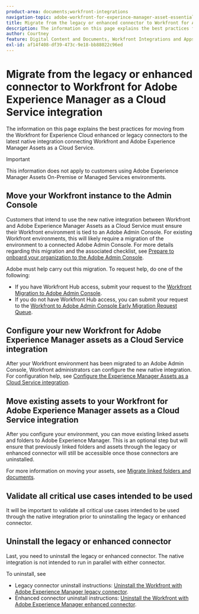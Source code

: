 ```yaml
---
product-area: documents;workfront-integrations
navigation-topic: adobe-workfront-for-experince-manager-asset-essentials
title: Migrate from the legacy or enhanced connector to Workfront for Adobe Experience Manager as a Cloud Service integration
description: The information on this page explains the best practices for moving from the Workfront for Experience Cloud enhanced or legacy connectors to the latest native integration connecting Workfront and Adobe Experience Manager Assets as a Cloud Service.
author: Courtney
feature: Digital Content and Documents, Workfront Integrations and Apps
exl-id: af14f408-df39-473c-9e18-bb88022c96ed
---
```

# Migrate from the legacy or enhanced connector to Workfront for Adobe Experience Manager as a Cloud Service integration

The information on this page explains the best practices for moving from the Workfront for Experience Cloud enhanced or legacy connectors to the latest native integration connecting Workfront and Adobe Experience Manager Assets as a Cloud Service.

>[!IMPORTANT]
>
>This information does not apply to customers using Adobe Experience Manager Assets On-Premise or Managed Services environments.

## Move your Workfront instance to the Admin Console

Customers that intend to use the new native integration between Workfront and Adobe Experience Manager Assets as a Cloud Service must ensure their Workfront environment is tied to an Adobe Admin Console. For existing Workfront environments, this will likely require a migration of the environment to a connected Adobe Admin Console. For more details regarding this migration and the associated checklist, see [Prepare to onboard your organization to the Adobe Admin Console](/help/quicksilver/administration-and-setup/adobe-admin-console/prep-for-admin-console.md). 

 Adobe must help carry out this migration. To request help, do one of the following:

* If you have Workfront Hub access, submit your request to the [Workfront Migration to Adobe Admin Console](https://hub.workfront.com/requests/new?activeTab=tab-new-helpRequest&projectID=629674d500054a38133cf26e01d06a97&path=).
* If you do not have Workfront Hub access, you can submit your request to the [Workfront to Adobe Admin Console Early Migration Request Queue](https://workfront.az1.qualtrics.com/jfe/form/SV_9T5LuHf05JUOPAi).

## Configure your new Workfront for Adobe Experience Manager assets as a Cloud Service integration

After your Workfront environment has been migrated to an Adobe Admin Console, Workfront administrators can configure the new native integration. For configuration help, see [Configure the Experience Manager Assets as a Cloud Service integration](/help/quicksilver/administration-and-setup/configure-integrations/configure-aacs-integration.md).

## Move existing assets to your Workfront for Adobe Experience Manager assets as a Cloud Service integration

After you configure your environment, you can move existing linked assets and folders to Adobe Experience Manager. This is an optional step but will ensure that previously linked folders and assets through the legacy or enhanced connector will still be accessible once those connectors are uninstalled.

For more information on moving your assets, see [Migrate linked folders and documents](/help/quicksilver/documents/workfront-and-experience-manager-integrations/legacy-enhanced-connector-migration/workfront-document-link-updates.md).

## Validate all critical use cases intended to be used

It will be important to validate all critical use cases intended to be used through the native integration prior to uninstalling the legacy or enhanced connector.

## Uninstall the legacy or enhanced connector

Last, you need to uninstall the legacy or enhanced connector. The native integration is not intended to run in parallel with either connector. 

To uninstall, see 

* Legacy connector uninstall instructions: [Uninstall the Workfront with Adobe Experience Manager legacy connector](/help/quicksilver/documents/workfront-and-experience-manager-integrations/legacy-enhanced-connector-migration/uninstall-legacy-connector.md).
* Enhanced connector uninstall instructions: [Uninstall the Workfront with Adobe Experience Manager enhanced connector](/help/quicksilver/documents/workfront-and-experience-manager-integrations/legacy-enhanced-connector-migration/uninstall-enhanced-connector.md).
